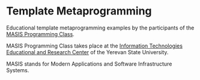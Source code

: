 # Template Metaprogramming
Educational template metaprogramming examples by the participants of the [MASIS Programming Class](http://leoheinsaar.blogspot.am/p/c-programming-class.html).

MASIS Programming Class takes place at the [Information Technologies Educational and Research Center](http://ysu.am/science/en/1350282102) of the Yerevan State University.

MASIS stands for Modern Applications and Software Infrastructure Systems.
